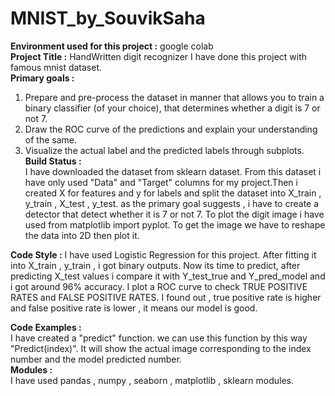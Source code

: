 # MNIST_by_SouvikSaha

**Environment used for this project :** 
  google colab </br>
**Project Title :**
  HandWritten digit recognizer 
  I have done this project with famous mnist dataset. </br>
**Primary goals :** 
  1. Prepare and pre-process the dataset in manner that allows you
  to train a binary classifier (of your choice), that determines
  whether a digit is 7 or not 7.
  2. Draw the ROC curve of the predictions and explain your
  understanding of the same.
  3. Visualize the actual label and the predicted labels through subplots. </br>
**Build Status :** </br>
  I have downloaded the dataset from sklearn dataset. From this dataset i have only used "Data" and "Target" columns for my project.Then i created X for features and y 
  for labels and split the dataset into X_train , y_train , X_test , y_test.
  as the primary goal suggests , i have to create a detector that detect whether it is 7 or not 7.
  To plot the digit image i have used from matplotlib import pyplot. To get the image we have to reshape the data into 2D then plot it. 
  
 **Code Style  :**
  I have used Logistic Regression for this project. After fitting it into X_train , y_train , i got binary outputs.
  Now its time to predict, after predicting X_test values i compare it with Y_test_true and Y_pred_model and i got around 96% accuracy. I plot a ROC curve to check TRUE POSITIVE
  RATES and FALSE POSITIVE RATES. I found out , true positive rate is higher and false positive rate is lower , it means our model is good. 
  
  **Code Examples :** </br>
    I have created a "predict" function. we can use this function by this way "Predict(index)". It will show the actual image corresponding to the index number and the model 
    predicted number. </br>
  **Modules :** </br>
  I have used pandas , numpy , seaborn , matplotlib , sklearn modules. </br>
